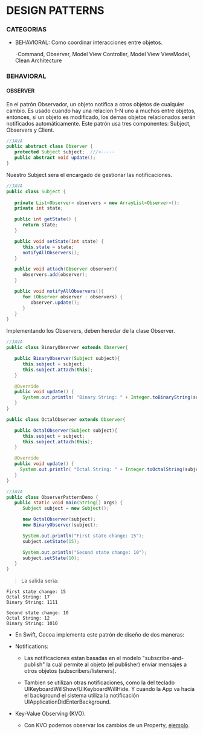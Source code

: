# DESIGN PATTERNS #

### CATEGORIAS ###

* BEHAVIORAL: Como coordinar interacciones entre objetos.

  -Command, Observer, Model View Controller, Model View ViewModel, Clean Architecture

### BEHAVIORAL ###
#### OBSERVER ####
En el patrón Observador, un objeto notifica a otros objetos de cualquier cambio.
Es usado cuando hay una relacion 1-N uno a muchos entre objetos, entonces, si un objeto es modificado, los demas objetos relacionados serán notificados automáticamente. 
Este patrón usa tres componentes: Subject, Observers y Client. 

```Java
//JAVA
public abstract class Observer {
   protected Subject subject;  ///<-----
   public abstract void update();
}
```

Nuestro Subject sera el encargado de gestionar las notificaciones.
```Java
//JAVA
public class Subject {
	
   private List<Observer> observers = new ArrayList<Observer>();
   private int state;

   public int getState() {
      return state;
   }

   public void setState(int state) {
      this.state = state;
      notifyAllObservers();
   }

   public void attach(Observer observer){
      observers.add(observer);		
   }

   public void notifyAllObservers(){
      for (Observer observer : observers) {
         observer.update();
      }
   } 	
}
```

Implementando los Observers, deben heredar de la clase Observer.
```Java
//JAVA
public class BinaryObserver extends Observer{

   public BinaryObserver(Subject subject){
      this.subject = subject;
      this.subject.attach(this);
   }

   @Override
   public void update() {
      System.out.println( "Binary String: " + Integer.toBinaryString(subject.getState()) ); 
   }
}

public class OctalObserver extends Observer{

   public OctalObserver(Subject subject){
      this.subject = subject;
      this.subject.attach(this);
   }

   @Override
   public void update() {
     System.out.println( "Octal String: " + Integer.toOctalString(subject.getState()) ); 
   }
}
```

```Java
//JAVA
public class ObserverPatternDemo {
   public static void main(String[] args) {
      Subject subject = new Subject();

      new OctalObserver(subject);
      new BinaryObserver(subject);

      System.out.println("First state change: 15");	
      subject.setState(15);

      System.out.println("Second state change: 10");	
      subject.setState(10);
   }
}
```

>La salida seria:
```
First state change: 15
Octal String: 17
Binary String: 1111

Second state change: 10
Octal String: 12
Binary String: 1010
```

* En Swift, Cocoa implementa este patrón de diseño de dos maneras:
- Notifications:
	- Las notificaciones estan basadas en el modelo "subscribe-and-publish" la cuál permite al objeto (el publisher) enviar mensajes a otros objetos (subscribers/listeners).

	- Tambien se utilizan otras notificaciones, como la del teclado UIKeyboardWillShow/UIKeyboardWillHide. Y cuando la App va hacia el background el sistema utiliza la notificación UIApplicationDidEnterBackground.

- Key-Value Observing (KVO).
	- Con KVO podemos observar los cambios de un Property, [ejemplo](https://cocoacasts.com/key-value-observing-kvo-and-swift-3/).
		





































